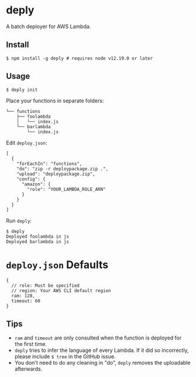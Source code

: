 # deply

A batch deployer for AWS Lambda.

## Install

```
$ npm install -g deply # requires node v12.19.0 or later
```

## Usage

```
$ deply init
```

Place your functions in separate folders:

```
└── functions
    ├── foolambda
    │   └── index.js
    └── barlambda
        └── index.js
```

Edit `deploy.json`:


```
[
  {
    "forEachIn": "functions",
    "do": "zip -r deploypackage.zip .",
    "upload": "deploypackage.zip",
    "config": {
      "amazon": {
        "role": "YOUR_LAMBDA_ROLE_ARN"
      }
    }
  }
]
```

Run `deply`:

```
$ deply
Deployed foolambda in js
Deployed barlambda in js
```

# `deploy.json` Defaults 

```
{
  // role: Must be specified
  // region: Your AWS CLI default region
  ram: 128,
  timeout: 60
}
```


## Tips

* `ram` and `timeout` are only consulted when the function is deployed for the first time.
* `deply` tries to infer the language of every Lambda.
If it did so incorrectly, please include `$ tree` in the GitHub issue.
* You don't need to do any cleaning in "do", `deply` removes the uploadable afterwards.